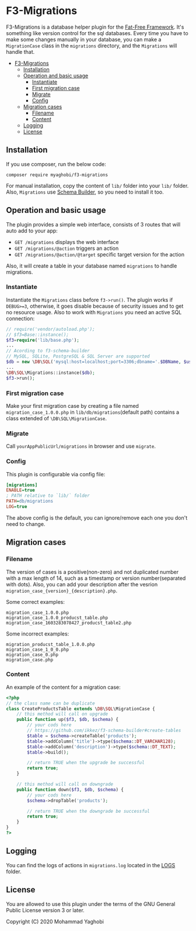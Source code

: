 # F3-Migrations
F3-Migrations is a database helper plugin for the [Fat-Free Framework](http://github.com/bcosca/fatfree).
It's something like version control for the sql databases. Every time you have to make some changes manually in your database, you can make a `MigrationCase` class in the `migrations` directory, and the `Migrations` will handle that.


- [F3-Migrations](#f3-migrations)
  - [Installation](#installation)
  - [Operation and basic usage](#operation-and-basic-usage)
    - [Instantiate](#instantiate)
    - [First migration case](#first-migration-case)
    - [Migrate](#migrate)
    - [Config](#config)
  - [Migration cases](#migration-cases)
    - [Filename](#filename)
    - [Content](#content)
  - [Logging](#logging)
  - [License](#license)

## Installation

If you use composer, run the below code:

```
composer require myaghobi/f3-migrations
```
For manual installation, copy the content of `lib/` folder into your `lib/` folder. Also, `Migrations` use [Schema Builder](https://github.com/ikkez/f3-schema-builder), so you need to install it too.


## Operation and basic usage

The plugin provides a simple web interface, consists of 3 routes that will auto add to your app:

* `GET /migrations` displays the web interface
* `GET /migrations/@action` triggers an action
* `GET /migrations/@action/@target` specific target version for the action

Also, it will create a table in your database named `migrations` to handle migrations.

### Instantiate

Instantiate the `Migrations` class before `f3->run()`. The plugin works if `DEBUG>=3`, otherwise, it goes disable because of security issues and to get no resource usage. Also to work with `Migrations` you need an active SQL connection:

```php
// require('vendor/autoload.php');
// $f3=Base::instance();
$f3=require('lib/base.php');
...
// Acording to f3-schema-builder
// MySQL, SQLite, PostgreSQL & SQL Server are supported
$db = new \DB\SQL('mysql:host=localhost;port=3306;dbname='.$DBName, $user, $pass);
...
\DB\SQL\Migrations::instance($db);
$f3->run();
```

### First migration case

Make your first migration case by creating a file named `migration_case_1.0.0.php` in `lib/db/migrations`(default path) contains a class extended of `\DB\SQL\MigrationCase`.

### Migrate

Call `yourAppPublicUrl/migrations` in browser and use `migrate`.


### Config
This plugin is configurable via config file:
``` ini
[migrations]
ENABLE=true
; PATH relative to `lib/` folder
PATH=db/migrations
LOG=true
```
The above config is the default, you can ignore/remove each one you don't need to change.

## Migration cases

### Filename

The version of cases is a positive(non-zero) and not duplicated number with a max length of 14, such as a timestamp or version number(separated with dots).
Also, you can add your description after the vesrion `migration_case_{version}_{description}.php`.

Some correct examples:
```
migration_case_1.0.0.php
migration_case_1.0.0_producst_table.php
migration_case_1603283078427_producst_table2.php
```
Some incorrect examples:
```
migration_producst_table_1.0.0.php
migration_case_1_0_0.php
migration_case_0.php
migration_case.php
```

### Content

An example of the content for a migration case:
```php
<?php
// the class name can be duplicate
class CreateProductsTable extends \DB\SQL\MigrationCase {
    // this method will call on upgrade
    public function up($f3, $db, $schema) {
        // your cods here
        // https://github.com/ikkez/f3-schema-builder#create-tables
        $table = $schema->createTable('products');
        $table->addColumn('title')->type($schema::DT_VARCHAR128);
        $table->addColumn('description')->type($schema::DT_TEXT);
        $table->build();

        // return TRUE when the upgrade be successful
        return true;
    }

    // this method will call on downgrade
    public function down($f3, $db, $schema) {
        // your cods here
        $schema->dropTable('products');

        // return TRUE when the downgrade be successful 
        return true;
    }
}
?>
```

## Logging

You can find the logs of actions in `migrations.log` located in the [LOGS](http://fatfreeframework.com/quick-reference#LOGS) folder.

## License

You are allowed to use this plugin under the terms of the GNU General Public License version 3 or later.

Copyright (C) 2020 Mohammad Yaghobi